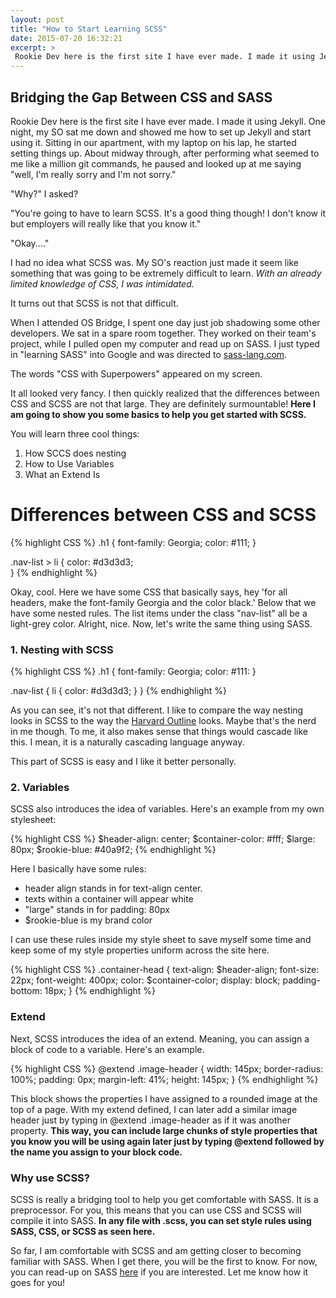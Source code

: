 ```yaml
---
layout: post
title: "How to Start Learning SCSS"
date: 2015-07-20 16:32:21
excerpt: > 
 Rookie Dev here is the first site I have ever made. I made it using Jekyll. One night, my SO sat me down and showed me how to set up Jekyll and start using it. Sitting in our apartment, with my laptop on his lap, he started setting things up. About midway through, after performing what seemed to me like a million git commands, he paused and looked at me saying "well, I'm really sorry and I'm not sorry."
---
```


## Bridging the Gap Between CSS and SASS

Rookie Dev here is the first site I have ever made. I made it using Jekyll. One night, my SO sat me down and showed me how to set up Jekyll and start using it. Sitting in our apartment, with my laptop on his lap, he started setting things up. About midway through, after performing what seemed to me like a million git commands, he paused and looked up at me saying "well, I'm really sorry and I'm not sorry." 

"Why?" I asked?

"You're going to have to learn SCSS. It's a good thing though! I don't know it but employers will really like that you know it." 

"Okay...."

I had no idea what SCSS was. My SO's reaction just made it seem like something that was going to be extremely difficult to learn. *With an already limited knowledge of CSS, I was intimidated.* 

It turns out that SCSS is not that difficult. 

When I attended OS Bridge, I spent one day just job shadowing some other developers. We sat in a spare room together. They worked on their team's project, while I pulled open my computer and read up on SASS. I just typed in "learning SASS" into Google and was directed to [sass-lang.com](http://sass-lang.com/).  

The words "CSS with Superpowers" appeared on my screen. 

It all looked very fancy. I then quickly realized that the differences between CSS and SCSS are not that large. They are definitely surmountable! **Here I am going to show you some basics to help you get started with SCSS.** 

You will learn three cool things:
1. How SCCS does nesting
2. How to Use Variables
3. What an Extend Is

# Differences between CSS and SCSS

{% highlight CSS %}
.h1 {
 font-family: Georgia;
 color: #111;
}

.nav-list > li {
 color: #d3d3d3;	
}
{% endhighlight %}

Okay, cool. Here we have some CSS that basically says, hey 'for all headers, make the font-family Georgia and the color black.' Below that we have some nested rules. The list items under the class "nav-list" all be a light-grey color. Alright, nice. Now, let's write the same thing using SASS.

### 1. Nesting with SCSS 

{% highlight CSS %}
.h1 {
 font-family: Georgia;
 color: #111:
}

.nav-list {
 li {
 color: #d3d3d3;
 }
}
{% endhighlight %}

As you can see, it's not that different. I like to compare the way nesting looks in SCSS to the way the [Harvard Outline](http://writingcenter.fas.harvard.edu/pages/outlining) looks. Maybe that's the nerd in me though. To me, it also makes sense that things would cascade like this. I mean, it is a naturally cascading language anyway. 

This part of SCSS is easy and I like it better personally. 

### 2. Variables

SCSS also introduces the idea of variables. Here's an example from my own stylesheet:

{% highlight CSS %}
$header-align: center;
$container-color: #fff;
$large: 80px; 
$rookie-blue: #40a9f2; 
{% endhighlight %}

Here I basically have some rules:

- header align stands in for text-align center. 
- texts within a container will appear white
- "large" stands in for padding: 80px
- $rookie-blue is my brand color

I can use these rules inside my style sheet to save myself some time and keep some of my style properties uniform across the site here. 

{% highlight CSS %}
.container-head {
  text-align: $header-align;
  font-size: 22px;
  font-weight: 400px;
  color: $container-color;
  display: block;
  padding-bottom: 18px;
}
{% endhighlight %}

### Extend

Next, SCSS introduces the idea of an extend. Meaning, you can assign a block of code to a variable. Here's an example. 

{% highlight CSS %}
@extend .image-header {
 width: 145px;
 border-radius: 100%;
 padding: 0px;
 margin-left: 41%;
 height: 145px;
}
{% endhighlight %}

This block shows the properties I have assigned to a rounded image at the top of a page. With my extend defined, I can later add a similar image header just by typing in @extend .image-header as if it was another property. **This way, you can include large chunks of style properties that you know you will be using again later just by typing @extend followed by the name you assign to your block code.** 

### Why use SCSS?
SCSS is really a bridging tool to help you get comfortable with SASS. It is a preprocessor. For you, this means that you can use CSS and SCSS will compile it into SASS. **In any file with .scss, you can set style rules using SASS, CSS, or SCSS as seen here.** 

So far, I am comfortable with SCSS and am getting closer to becoming familiar with SASS. When I get there, you will be the first to know. For now, you can read-up on SASS [here](http://sass-lang.com/guide) if you are interested. Let me know how it goes for you!





